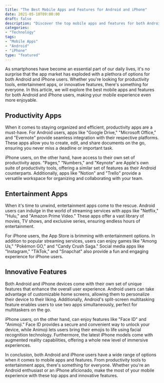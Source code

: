 ```yaml
---
title: "The Best Mobile Apps and Features for Android and iPhone"
date: 2021-05-10T09:00:00
draft: false
description: "Discover the top mobile apps and features for both Android and iPhone users. From productivity tools to entertainment apps, find out how to make the most of your mobile experience."
categories:
- "Technology"
tags:
- "Mobile Apps"
- "Android"
- "iPhone"
type: "featured"
---
```


As smartphones have become an essential part of our daily lives, it's no surprise that the app market has exploded with a plethora of options for both Android and iPhone users. Whether you're looking for productivity tools, entertainment apps, or innovative features, there's something for everyone. In this article, we will explore the best mobile apps and features for both Android and iPhone users, making your mobile experience even more enjoyable.

## Productivity Apps

When it comes to staying organized and efficient, productivity apps are a must-have. For Android users, apps like "Google Drive," "Microsoft Office," and "Evernote" provide seamless integration with their respective platforms. These apps allow you to create, edit, and share documents on the go, ensuring you never miss a deadline or important task.

iPhone users, on the other hand, have access to their own set of productivity apps. "Pages," "Numbers," and "Keynote" are Apple's own suite of productivity tools, offering a similar set of features as their Android counterparts. Additionally, apps like "Notion" and "Trello" provide a versatile workspace for organizing and collaborating with your team.

## Entertainment Apps

When it's time to unwind, entertainment apps come to the rescue. Android users can indulge in the world of streaming services with apps like "Netflix," "Hulu," and "Amazon Prime Video." These apps offer a vast library of movies, TV shows, and exclusive series, ensuring endless hours of entertainment.

For iPhone users, the App Store is brimming with entertainment options. In addition to popular streaming services, users can enjoy games like "Among Us," "Pokémon GO," and "Candy Crush Saga." Social media apps like "Instagram," "TikTok," and "Snapchat" also provide a fun and engaging experience for iPhone users.

## Innovative Features

Both Android and iPhone devices come with their own set of unique features that enhance the overall user experience. Android users can take advantage of customizable home screens, allowing them to personalize their device to their liking. Additionally, Android's split-screen multitasking feature enables users to use two apps simultaneously, perfect for multitaskers on the go.

iPhone users, on the other hand, can enjoy features like "Face ID" and "Animoji." Face ID provides a secure and convenient way to unlock your device, while Animoji lets users bring their emojis to life using facial recognition technology. Furthermore, the latest iPhone models come with augmented reality capabilities, offering a whole new level of immersive experiences.

In conclusion, both Android and iPhone users have a wide range of options when it comes to mobile apps and features. From productivity tools to entertainment apps, there's something for everyone. Whether you're an Android enthusiast or an iPhone aficionado, make the most of your mobile experience with these top apps and innovative features.
